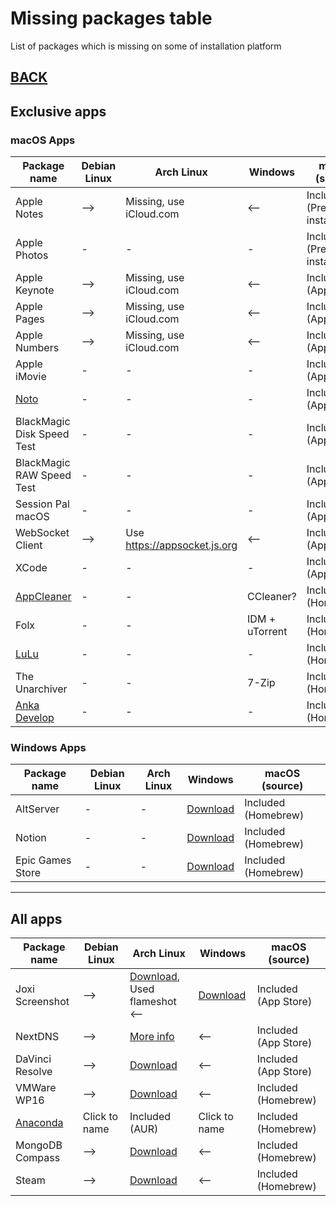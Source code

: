 # Missing packages table

List of packages which is missing on some of installation platform

## [BACK](../MISSING.md)

## Exclusive apps

### macOS Apps

| Package name                                     | Debian Linux | Arch Linux                     | Windows        | macOS (source)           |
| ------------------------------------------------ | ------------ | ------------------------------ | -------------- | ------------------------ |
| Apple Notes                                      | -->          | Missing, use iCloud.com        | <--            | Included (Pre-installed) |
| Apple Photos                                     | -            | -                              | -              | Included (Pre-installed) |
| Apple Keynote                                    | -->          | Missing, use iCloud.com        | <--            | Included (App Store)     |
| Apple Pages                                      | -->          | Missing, use iCloud.com        | <--            | Included (App Store)     |
| Apple Numbers                                    | -->          | Missing, use iCloud.com        | <--            | Included (App Store)     |
| Apple iMovie                                     | -            | -                              | -              | Included (App Store)     |
| [Noto](https://noto.ink/)                        | -            | -                              | -              | Included (App Store)     |
| BlackMagic Disk Speed Test                       | -            | -                              | -              | Included (App Store)     |
| BlackMagic RAW Speed Test                        | -            | -                              | -              | Included (App Store)     |
| Session Pal macOS                                | -            | -                              | -              | Included (App Store)     |
| WebSocket Client                                 | -->          | Use <https://appsocket.js.org> | <--            | Included (App Store)     |
| XCode                                            | -            | -                              | -              | Included (App Store)     |
| [AppCleaner](http://freemacsoft.net)             | -            | -                              | CCleaner?      | Included (Homebrew)      |
| Folx                                             | -            | -                              | IDM + uTorrent | Included (Homebrew)      |
| [LuLu](https://github.com/objective-see/LuLu)    | -            | -                              | -              | Included (Homebrew)      |
| The Unarchiver                                   | -            | -                              | 7-Zip          | Included (Homebrew)      |
| [Anka Develop](https://veertu.com/anka-develop/) | -            | -                              | -              | Included (Homebrew)      |

### Windows Apps

| Package name     | Debian Linux | Arch Linux | Windows                                                 | macOS (source)      |
| ---------------- | ------------ | ---------- | ------------------------------------------------------- | ------------------- |
| AltServer        | -            | -          | [Download](https://altstore.io/)                        | Included (Homebrew) |
| Notion           | -            | -          | [Download](https://www.notion.so/desktop)               | Included (Homebrew) |
| Epic Games Store | -            | -          | [Download](https://www.epicgames.com/store/ru/download) | Included (Homebrew) |

---

## All apps

| Package name                                                   | Debian Linux  | Arch Linux                                                                                                            | Windows                              | macOS (source)       |
| -------------------------------------------------------------- | ------------- | --------------------------------------------------------------------------------------------------------------------- | ------------------------------------ | -------------------- |
| Joxi Screenshot                                                | -->           | [Download](http://joxi.ru/download/), Used flameshot <--                                                              | [Download](http://joxi.ru/download/) | Included (App Store) |
| NextDNS                                                        | -->           | [More info](https://github.com/nextdns/nextdns/wiki)                                                                  | <--                                  | Included (App Store) |
| DaVinci Resolve                                                | -->           | [Download](https://www.blackmagicdesign.com/ru/products/davinciresolve/)                                              | <--                                  | Included (App Store) |
| VMWare WP16                                                    | -->           | [Download](https://my.vmware.com/en/web/vmware/downloads/details?downloadGroup=PLAYER-1610&productId=1039&rPId=55792) | <--                                  | Included (Homebrew)  |
| [Anaconda](https://www.anaconda.com/products/individual#linux) | Click to name | Included (AUR)                                                                                                        | Click to name                        | Included (Homebrew)  |
| MongoDB Compass                                                | -->           | [Download](https://www.mongodb.com/try/download/compass)                                                              | <--                                  | Included (Homebrew)  |
| Steam                                                          | -->           | [Download](https://store.steampowered.com/about/Steam)                                                                | <--                                  | Included (Homebrew)  |
